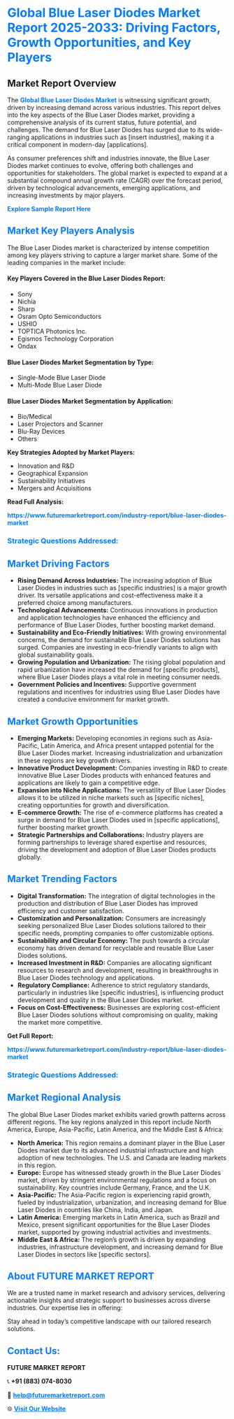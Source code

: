 <h1 style="color: #007BFF;">Global Blue Laser Diodes Market Report 2025-2033: Driving Factors, Growth Opportunities, and Key Players</h1>

<section id="overview">
<h2>Market Report Overview</h2>
<p>The <a href="https://www.futuremarketreport.com/industry-report/blue-laser-diodes-market" style="color: #007BFF; text-decoration: none;"><strong>Global Blue Laser Diodes Market</strong></a> is witnessing significant growth, driven by increasing demand across various industries. This report delves into the key aspects of the Blue Laser Diodes market, providing a comprehensive analysis of its current status, future potential, and challenges. The demand for Blue Laser Diodes has surged due to its wide-ranging applications in industries such as [insert industries], making it a critical component in modern-day [applications].</p>
<p>As consumer preferences shift and industries innovate, the Blue Laser Diodes market continues to evolve, offering both challenges and opportunities for stakeholders. The global market is expected to expand at a substantial compound annual growth rate (CAGR) over the forecast period, driven by technological advancements, emerging applications, and increasing investments by major players.</p>
</section>

<section id="overview">
<p><a href="https://www.futuremarketreport.com/request-sample/reportId=60834" style="color: #007BFF; text-decoration: none;"><strong>Explore Sample Report Here</strong></a></p>
</section>

<section id="key-players">
<h2 style="color: #007BFF;">Market Key Players Analysis</h2>
<p>The Blue Laser Diodes market is characterized by intense competition among key players striving to capture a larger market share. Some of the leading companies in the market include:</p>
<h4>Key Players Covered in the Blue Laser Diodes Report:</h4>
<ul><li>Sony</li><li>Nichia</li><li>Sharp</li><li>Osram Opto Semiconductors</li><li>USHIO</li><li>TOPTICA Photonics Inc.</li><li>Egismos Technology Corporation</li><li>Ondax</li></ul>
<h4>Blue Laser Diodes Market Segmentation by Type:</h4>
<ul><li>Single-Mode Blue Laser Diode</li><li>Multi-Mode Blue Laser Diode</li></ul>

<h4>Blue Laser Diodes Market Segmentation by Application:</h4>
<ul><li>Bio/Medical</li><li>Laser Projectors and Scanner</li><li>Blu-Ray Devices</li><li>Others</li></ul>
<p><strong>Key Strategies Adopted by Market Players:</strong></p>
<ul>
<li>Innovation and R&D</li>
<li>Geographical Expansion</li>
<li>Sustainability Initiatives</li>
<li>Mergers and Acquisitions</li>
</ul>
</section>

<section>
<p><strong>Read Full Analysis: </strong></p><a href="https://www.futuremarketreport.com/industry-report/blue-laser-diodes-market" style="color: #007BFF; text-decoration: none;"><strong>https://www.futuremarketreport.com/industry-report/blue-laser-diodes-market</strong></a>
<h3 style="color: #007BFF;">Strategic Questions Addressed:</h3>
</section>

<section id="driving-factors">
<h2 style="color: #007BFF;">Market Driving Factors</h2>
<ul>
<li><strong>Rising Demand Across Industries:</strong> The increasing adoption of Blue Laser Diodes in industries such as [specific industries] is a major growth driver. Its versatile applications and cost-effectiveness make it a preferred choice among manufacturers.</li>
<li><strong>Technological Advancements:</strong> Continuous innovations in production and application technologies have enhanced the efficiency and performance of Blue Laser Diodes, further boosting market demand.</li>
<li><strong>Sustainability and Eco-Friendly Initiatives:</strong> With growing environmental concerns, the demand for sustainable Blue Laser Diodes solutions has surged. Companies are investing in eco-friendly variants to align with global sustainability goals.</li>
<li><strong>Growing Population and Urbanization:</strong> The rising global population and rapid urbanization have increased the demand for [specific products], where Blue Laser Diodes plays a vital role in meeting consumer needs.</li>
<li><strong>Government Policies and Incentives:</strong> Supportive government regulations and incentives for industries using Blue Laser Diodes have created a conducive environment for market growth.</li>
</ul>
</section>

<section id="growth-opportunities">
<h2 style="color: #007BFF;">Market Growth Opportunities</h2>
<ul>
<li><strong>Emerging Markets:</strong> Developing economies in regions such as Asia-Pacific, Latin America, and Africa present untapped potential for the Blue Laser Diodes market. Increasing industrialization and urbanization in these regions are key growth drivers.</li>
<li><strong>Innovative Product Development:</strong> Companies investing in R&D to create innovative Blue Laser Diodes products with enhanced features and applications are likely to gain a competitive edge.</li>
<li><strong>Expansion into Niche Applications:</strong> The versatility of Blue Laser Diodes allows it to be utilized in niche markets such as [specific niches], creating opportunities for growth and diversification.</li>
<li><strong>E-commerce Growth:</strong> The rise of e-commerce platforms has created a surge in demand for Blue Laser Diodes used in [specific applications], further boosting market growth.</li>
<li><strong>Strategic Partnerships and Collaborations:</strong> Industry players are forming partnerships to leverage shared expertise and resources, driving the development and adoption of Blue Laser Diodes products globally.</li>
</ul>
</section>

<section id="trending-factors">
<h2 style="color: #007BFF;">Market Trending Factors</h2>
<ul>
<li><strong>Digital Transformation:</strong> The integration of digital technologies in the production and distribution of Blue Laser Diodes has improved efficiency and customer satisfaction.</li>
<li><strong>Customization and Personalization:</strong> Consumers are increasingly seeking personalized Blue Laser Diodes solutions tailored to their specific needs, prompting companies to offer customizable options.</li>
<li><strong>Sustainability and Circular Economy:</strong> The push towards a circular economy has driven demand for recyclable and reusable Blue Laser Diodes solutions.</li>
<li><strong>Increased Investment in R&D:</strong> Companies are allocating significant resources to research and development, resulting in breakthroughs in Blue Laser Diodes technology and applications.</li>
<li><strong>Regulatory Compliance:</strong> Adherence to strict regulatory standards, particularly in industries like [specific industries], is influencing product development and quality in the Blue Laser Diodes market.</li>
<li><strong>Focus on Cost-Effectiveness:</strong> Businesses are exploring cost-efficient Blue Laser Diodes solutions without compromising on quality, making the market more competitive.</li>
</ul>
</section>

<section>
<p><strong>Get Full Report: </strong></p><a href="https://www.futuremarketreport.com/industry-report/blue-laser-diodes-market" style="color: #007BFF; text-decoration: none;"><strong>https://www.futuremarketreport.com/industry-report/blue-laser-diodes-market</strong></a>
<h3 style="color: #007BFF;">Strategic Questions Addressed:</h3>
</section>


<section id="regional-analysis">
<h2 style="color: #007BFF;">Market Regional Analysis</h2>
<p>The global Blue Laser Diodes market exhibits varied growth patterns across different regions. The key regions analyzed in this report include North America, Europe, Asia-Pacific, Latin America, and the Middle East & Africa:</p>
<ul>
<li><strong>North America:</strong> This region remains a dominant player in the Blue Laser Diodes market due to its advanced industrial infrastructure and high adoption of new technologies. The U.S. and Canada are leading markets in this region.</li>
<li><strong>Europe:</strong> Europe has witnessed steady growth in the Blue Laser Diodes market, driven by stringent environmental regulations and a focus on sustainability. Key countries include Germany, France, and the U.K.</li>
<li><strong>Asia-Pacific:</strong> The Asia-Pacific region is experiencing rapid growth, fueled by industrialization, urbanization, and increasing demand for Blue Laser Diodes in countries like China, India, and Japan.</li>
<li><strong>Latin America:</strong> Emerging markets in Latin America, such as Brazil and Mexico, present significant opportunities for the Blue Laser Diodes market, supported by growing industrial activities and investments.</li>
<li><strong>Middle East & Africa:</strong> The region’s growth is driven by expanding industries, infrastructure development, and increasing demand for Blue Laser Diodes in sectors like [specific sectors].</li>
</ul>
</section>

<footer>
<h2 style="color: #007BFF;">About FUTURE MARKET REPORT</h2>
<p>We are a trusted name in market research and advisory services, delivering actionable insights and strategic support to businesses across diverse industries. Our expertise lies in offering:</p>

<p>Stay ahead in today’s competitive landscape with our tailored research solutions.</p>

<h2 style="color: #007BFF;">Contact Us:</h2>
<p><strong>FUTURE MARKET REPORT</strong></p>
<p>📞 <strong>+91 (883) 074-8030</strong></p>
<p>📧 <strong><a href="mailto:help@futuremarketreport.com" style="color: #007BFF;">help@futuremarketreport.com</a></strong></p>
<p>🌐 <strong><a href="https://www.futuremarketreport.com/" style="color: #007BFF;">Visit Our Website</a></strong></p>
</footer>